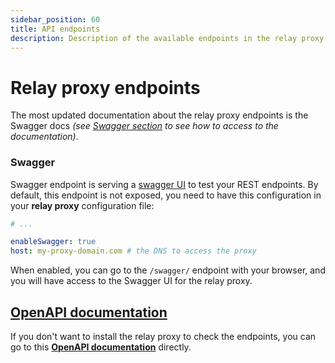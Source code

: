 ```yaml
---
sidebar_position: 60
title: API endpoints
description: Description of the available endpoints in the relay proxy.
---
```


# Relay proxy endpoints

The most updated documentation about the relay proxy endpoints is the Swagger docs _(see [Swagger section](#swagger) to see how to access to the documentation)_.

### Swagger
Swagger endpoint is serving a [swagger UI](https://swagger.io/tools/swagger-ui/) to test your REST endpoints.
By default, this endpoint is not exposed, you need to have this configuration in your **relay proxy** configuration file:

```yaml
# ...

enableSwagger: true
host: my-proxy-domain.com # the DNS to access the proxy
```

When enabled, you can go to the `/swagger/` endpoint with your browser, and you will have access to the Swagger UI for the relay proxy. 

## [OpenAPI documentation](/API_relayproxy)

If you don't want to install the relay proxy to check the endpoints, you can go to this [**OpenAPI documentation**](/API_relayproxy) directly.
